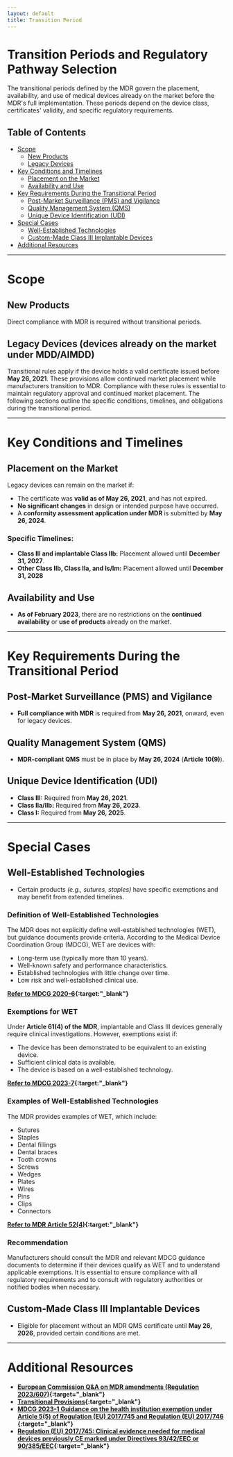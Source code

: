 ```yaml
---
layout: default
title: Transition Period
---
```


# Transition Periods and Regulatory Pathway Selection
The transitional periods defined by the MDR govern the placement, availability, and use of medical devices already on the market before the MDR's full implementation. These periods depend on the device class, certificates' validity, and specific regulatory requirements. 


## Table of Contents
- [Scope](#scope)
  - [New Products](#new-products)
  - [Legacy Devices](#legacy-devices-devices-already-on-the-market-under-mddaimdd)
- [Key Conditions and Timelines](#key-conditions-and-timelines)
  - [Placement on the Market](#placement-on-the-market)
  - [Availability and Use](#availability-and-use)
- [Key Requirements During the Transitional Period](#key-requirements-during-the-transitional-period)
  - [Post-Market Surveillance (PMS) and Vigilance](#post-market-surveillance-pms-and-vigilance)
  - [Quality Management System (QMS)](#quality-management-system-qms)
  - [Unique Device Identification (UDI)](#unique-device-identification-udi)
- [Special Cases](#special-cases)
  - [Well-Established Technologies](#well-established-technologies)
  - [Custom-Made Class III Implantable Devices](#custom-made-class-iii-implantable-devices)
- [Additional Resources](#additional-resources)

---

# Scope

## New Products

Direct compliance with MDR is required without transitional periods.

## Legacy Devices (devices already on the market under MDD/AIMDD)

Transitional rules apply if the device holds a valid certificate issued before **May 26, 2021**. These provisions allow continued market placement while manufacturers transition to MDR. Compliance with these rules is essential to maintain regulatory approval and continued market placement. The following sections outline the specific conditions, timelines, and obligations during the transitional period.

---

# Key Conditions and Timelines

## Placement on the Market

Legacy devices can remain on the market if:

- The certificate was **valid as of May 26, 2021**, and has not expired.
- **No significant changes** in design or intended purpose have occurred.
- A **conformity assessment application under MDR** is submitted by **May 26, 2024**.

### Specific Timelines:

- **Class III and implantable Class IIb:** Placement allowed until **December 31, 2027**.
- **Other Class IIb, Class IIa, and Is/Im:** Placement allowed until **December 31, 2028**

## Availability and Use

- **As of February 2023**, there are no restrictions on the **continued availability** or **use of products** already on the market.

---

# Key Requirements During the Transitional Period

## Post-Market Surveillance (PMS) and Vigilance
- **Full compliance with MDR** is required from **May 26, 2021**, onward, even for legacy devices.

## Quality Management System (QMS)
- **MDR-compliant QMS** must be in place by **May 26, 2024** (**Article 10(9)**).

## Unique Device Identification (UDI)
- **Class III:** Required from **May 26, 2021**.
- **Class IIa/IIb:** Required from **May 26, 2023**.
- **Class I:** Required from **May 26, 2025**.

---

# Special Cases

## Well-Established Technologies
- Certain products *(e.g., sutures, staples)* have specific exemptions and may benefit from extended timelines.

### Definition of Well-Established Technologies

The MDR does not explicitly define well-established technologies (WET), but guidance documents provide criteria. According to the Medical Device Coordination Group (MDCG), WET are devices with:

- Long-term use (typically more than 10 years).
- Well-known safety and performance characteristics.
- Established technologies with little change over time.
- Low risk and well-established clinical use.

**[Refer to MDCG 2020-6](https://health.ec.europa.eu/system/files/2020-09/md_mdcg_2020_6_guidance_sufficient_clinical_evidence_en_0.pdf){:target:"_blank"}**

### Exemptions for WET

Under **Article 61(4) of the MDR**, implantable and Class III devices generally require clinical investigations. However, exemptions exist if:

- The device has been demonstrated to be equivalent to an existing device.
- Sufficient clinical data is available.
- The device is based on a well-established technology.

**[Refer to MDCG 2023-7](https://health.ec.europa.eu/system/files/2023-12/mdcg_2023-7_en.pdf){:target:"_blank"}**

### Examples of Well-Established Technologies

The MDR provides examples of WET, which include:

- Sutures
- Staples
- Dental fillings
- Dental braces
- Tooth crowns
- Screws
- Wedges
- Plates
- Wires
- Pins
- Clips
- Connectors

**[Refer to MDR Article 52(4)](https://eur-lex.europa.eu/legal-content/EN/TXT/PDF/?uri=CELEX%3A32017R0745){:target:"_blank"}**

### Recommendation

Manufacturers should consult the MDR and relevant MDCG guidance documents to determine if their devices qualify as WET and to understand applicable exemptions. It is essential to ensure compliance with all regulatory requirements and to consult with regulatory authorities or notified bodies when necessary.

## Custom-Made Class III Implantable Devices
- Eligible for placement without an MDR QMS certificate until **May 26, 2026**, provided certain conditions are met.

---

# Additional Resources

- **[European Commission Q&A on MDR amendments (Regulation 2023/607)](https://health.ec.europa.eu/latest-updates/qa-practical-aspects-related-implementation-regulation-eu-2023607-extension-mdr-transitional-period-2023-03-28_en){:target="_blank"}**
- **[Transitional Provisions](https://health.ec.europa.eu/medical-devices-vitro-diagnostics/transitional-provisions_en){:target="_blank"}**
- **[MDCG  2023-1 Guidance on the health institution exemption under Article 5(5) of  Regulation (EU) 2017/745 and Regulation (EU) 2017/746 ](chrome-extension://efaidnbmnnnibpcajpcglclefindmkaj/https://health.ec.europa.eu/system/files/2023-01/mdcg_2023-1_en.pdf){:target="_blank"}**
- **[Regulation (EU) 2017/745: Clinical evidence needed for  medical devices previously CE marked under Directives 93/42/EEC or 90/385/EEC](chrome-extension://efaidnbmnnnibpcajpcglclefindmkaj/https://health.ec.europa.eu/system/files/2020-09/md_mdcg_2020_6_guidance_sufficient_clinical_evidence_en_0.pdf){:target="_blank"}**